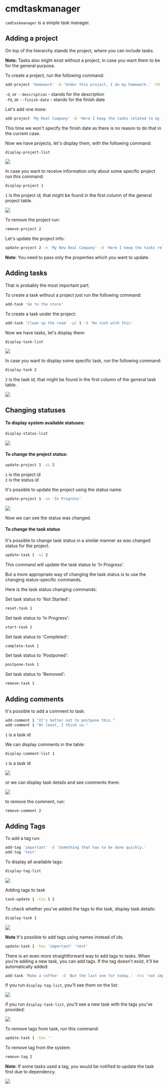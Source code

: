 # cmdtaskmanager

`cmdtaskmanager` is a simple task manager. 


## Adding a project
On top of the hierarchy stands the project, where you can include tasks. 

**Note:** Tasks also might exist without a project, in case you want them to be for the general purpose.

To create a project, run the following command:
```bash
add-project 'Homework' -d 'Under this project, I do my homework.' -fd '2025-01-01'
```
`-d`, or `--description` - stands for the description  \
`-fd`, or `--finish-date` - stands for the finish date

Let's add one more:
```bash
add-project 'My Real Company' -d 'Here I keep the tasks related to my future company.'
```
This time we won't specify the finish date as there is no reason to do that in the current case.

Now we have projects, let's display them, with the following command:
```bash
display-project-list
```
![](./images/display-project-list.png)

In case you want to receive information only about some specific project run this command:

```bash
display-project 1
```
`1` is the project id, that might be found in the first column of the general project table.

![](./images/display-project.png)

To remove the project run:
```bash
remove-project 2
```

Let's update the project info:
```bash
update-project 2 -n 'My New Real Company' -d 'Here I keep the tasks related to my current company.'
```
**Note**: You need to pass only the properties which you want to update.

## Adding tasks
That is probably the most important part.

To create a task without a project just run the following command:
```bash
add-task 'Go to the store'
```
To create a task under the project:
```bash
add-task 'Clean up the room' -pi 1 -d 'No rush with this'
```
Now we have tasks, let's display them:
```bash
display-task-list
```
![](./images/display-task-list.png)

In case you want to display some specific task, run the following command:
```bash
display-task 2
```
`2` is the task id, that might be found in the first column of the general task table.

![](./images/display-task.png)

## Changing statuses

#### To display system available statuses:
```bash
display-status-list
```
![](./images/display-status-list.png)

#### To change the project status:
```bash
update-project 1 -si 2
```
`1` is the project id \
`2` is the status id

It's possible to update the project using the status name:
```bash
update-project 1 -sn 'In Progress'
```
![](./images/display-project-status-update.png)

Now we can see the status was changed.

#### To change the task status
It's possible to change task status in a similar manner as was changed status for the project.
```bash
update-task 1 -si 2
```
This command will update the task status to 'In Progress'.

But a more appropriate way of changing the task status is to use the changing status-specific commands.

Here is the task status changing commands:

Set task status to 'Not Started':
```bash
reset-task 1
```

Set task status to 'In Progress':
```bash
start-task 1
```

Set task status to 'Completed':
```bash
complete-task 1
```

Set task status to 'Postponed':
```bash
postpone-task 1
```

Set task status to 'Removed':
```bash
remove-task 1
```

## Adding comments
It's possible to add a comment to task:
```bash
add-comment 1 "It's better not to postpone this."
add-comment 1 "At least, I think so."
```
`1` is a task id

We can display comments in the table:
```bash
display-comment-list 1
```
`1` is a task id

![](./images/display-comment-list.png)

or we can display task details and see comments there:

![](./images/display-comments-in-a-task.png)

to remove the comment, run:
```bash
remove-comment 2
```

## Adding Tags
To add a tag run:
```bash
add-tag 'important' -d 'Something that has to be done quickly.'
add-tag 'test'
```
To display all available tags:
```bash
display-tag-list
```
![](./images/display-tag-list.png)

Adding tags to task
```bash
task-update 1 -tis 1 2
```
To check whether you've added the tags to the task, display task details:
```bash
display-task 1
```
![](./images/display-task-with-tags.png)

**Note** It's possible to add tags using names instead of ids.
```bash
update-task 1 -tns 'important' 'test'
```

There is an even more straightforward way to add tags to tasks.
When you're adding a new task, you can add tags. 
If the tag doesn't exist, it'll be automatically added:
```bash
add-task 'Make a coffee' -d 'But the last one for today.' -tns 'not important' 'later'
```
If you run `display-tag-list`, you'll see them on the list:

![](./images/display-tag-list-task-add.png)

if you run `display-task-list`, you'll see a new task with the tags you've provided:

![](./images/display-task-details-with-tags.png)


To remove tags from task, run this command:
```bash
update-task 1 -tns ''
```
To remove tag from the system:
```bash
remove-tag 2
```
**Note**: If some tasks used a tag, you would be notified to update the task first due to dependency.

![](./images/tag-notification.png)






